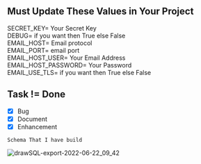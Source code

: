 ## Must Update These Values in Your Project
<!-- ignore-task-list-start -->
SECRET_KEY= Your Secret Key\
DEBUG= if you want then True else False\
EMAIL_HOST= Email protocol\
EMAIL_PORT= email port\
EMAIL_HOST_USER= Your Email Address\
EMAIL_HOST_PASSWORD= Your Password\
EMAIL_USE_TLS= if you want then True else False

<!-- ignore-task-list-start -->




## Task != Done
<!-- ignore-task-list-start -->
- [x] Bug
- [x] Document
- [x] Enhancement
<!-- ignore-task-list-end -->


`Schema That I have build`
<!-- ignore-task-list-end -->
![drawSQL-export-2022-06-22_09_42](https://user-images.githubusercontent.com/105751918/174942086-8a000a8e-a7d8-4fba-9a94-a8f82f0e8b40.png)
